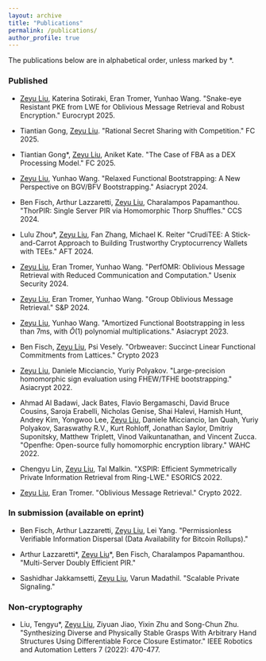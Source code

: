 ```yaml
---
layout: archive
title: "Publications"
permalink: /publications/
author_profile: true
---
```



The publications below are in alphabetical order, unless marked by *.

### Published

- <u>Zeyu Liu</u>, Katerina Sotiraki, Eran Tromer, Yunhao Wang. "Snake-eye Resistant PKE from LWE for Oblivious Message Retrieval and Robust Encryption." Eurocrypt 2025.

- Tiantian Gong, <u>Zeyu Liu</u>. "Rational Secret Sharing with Competition." FC 2025.

- Tiantian Gong\*, <u>Zeyu Liu</u>, Aniket Kate. "The Case of FBA as a DEX Processing Model." FC 2025.

- <u>Zeyu Liu</u>, Yunhao Wang. "Relaxed Functional Bootstrapping: A New Perspective on BGV/BFV Bootstrapping." Asiacrypt 2024.

- Ben Fisch, Arthur Lazzaretti, <u>Zeyu Liu</u>, Charalampos Papamanthou. "ThorPIR: Single Server PIR via Homomorphic Thorp Shuffles." CCS 2024.

- Lulu Zhou\*, <u>Zeyu Liu</u>, Fan Zhang, Michael K. Reiter "CrudiTEE: A Stick-and-Carrot Approach to Building Trustworthy Cryptocurrency Wallets with TEEs." AFT 2024.

- <u>Zeyu Liu</u>, Eran Tromer, Yunhao Wang. "PerfOMR: Oblivious Message Retrieval with Reduced Communication and Computation." Usenix Security 2024.

- <u>Zeyu Liu</u>, Eran Tromer, Yunhao Wang. "Group Oblivious Message Retrieval." S&P 2024.

- <u>Zeyu Liu</u>, Yunhao Wang. "Amortized Functional Bootstrapping in less than 7ms, with  $\tilde{O}(1)$ polynomial multiplications." Asiacrypt 2023.

- Ben Fisch, <u>Zeyu Liu</u>, Psi Vesely. "Orbweaver: Succinct Linear Functional Commitments from Lattices." Crypto 2023

- <u>Zeyu Liu</u>, Daniele Micciancio, Yuriy Polyakov. "Large-precision homomorphic sign evaluation using FHEW/TFHE bootstrapping." Asiacrypt 2022.

- Ahmad Al Badawi, Jack Bates, Flavio Bergamaschi, David Bruce Cousins, Saroja Erabelli, Nicholas Genise, Shai Halevi, Hamish Hunt, Andrey Kim, Yongwoo Lee, <u>Zeyu Liu</u>, Daniele Micciancio, Ian Quah, Yuriy Polyakov, Saraswathy R.V., Kurt Rohloff, Jonathan Saylor, Dmitriy Suponitsky, Matthew Triplett, Vinod Vaikuntanathan, and Vincent Zucca. "Openfhe: Open-source fully homomorphic encryption library." WAHC 2022.

- Chengyu Lin, <u>Zeyu Liu</u>, Tal Malkin. "XSPIR: Efficient Symmetrically Private Information Retrieval from Ring-LWE." ESORICS 2022.

- <u>Zeyu Liu</u>, Eran Tromer. "Oblivious Message Retrieval." Crypto 2022. 

### In submission (available on eprint)

- Ben Fisch, Arthur Lazzaretti, <u>Zeyu Liu</u>, Lei Yang. "Permissionless Verifiable Information Dispersal (Data Availability for Bitcoin Rollups)."

- Arthur Lazzaretti\*, <u>Zeyu Liu</u>\*, Ben Fisch, Charalampos Papamanthou. "Multi-Server Doubly Efficient PIR."

- Sashidhar Jakkamsetti, <u>Zeyu Liu</u>, Varun Madathil. "Scalable Private Signaling."


### Non-cryptography

- Liu, Tengyu\*, <u>Zeyu Liu</u>, Ziyuan Jiao, Yixin Zhu and Song-Chun Zhu. "Synthesizing Diverse and Physically Stable Grasps With Arbitrary Hand Structures Using Differentiable Force Closure Estimator." IEEE Robotics and Automation Letters 7 (2022): 470-477.